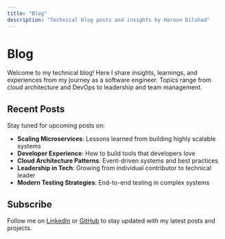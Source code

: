 ```yaml
---
title: "Blog"
description: "Technical blog posts and insights by Haroon Dilshad"
---
```


# Blog

Welcome to my technical blog! Here I share insights, learnings, and experiences from my journey as a software engineer. Topics range from cloud architecture and DevOps to leadership and team management.

## Recent Posts

Stay tuned for upcoming posts on:

- **Scaling Microservices**: Lessons learned from building highly scalable systems
- **Developer Experience**: How to build tools that developers love
- **Cloud Architecture Patterns**: Event-driven systems and best practices
- **Leadership in Tech**: Growing from individual contributor to technical leader
- **Modern Testing Strategies**: End-to-end testing in complex systems

## Subscribe

Follow me on [LinkedIn](https://linkedin.com/in/haroondilshad) or [GitHub](https://github.com/haroondilshad) to stay updated with my latest posts and projects.
